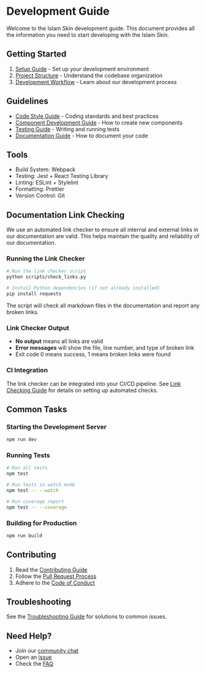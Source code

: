 # Development Guide

Welcome to the Islam Skin development guide. This document provides all the information you need to start developing with the Islam Skin.

## Getting Started

1. [Setup Guide](./setup.md) - Set up your development environment
2. [Project Structure](./project-structure.md) - Understand the codebase organization
3. [Development Workflow](./workflow.md) - Learn about our development process

## Guidelines

- [Code Style Guide](./style-guide.md) - Coding standards and best practices
- [Component Development Guide](./component-guide.md) - How to create new components
- [Testing Guide](./testing.md) - Writing and running tests
- [Documentation Guide](./documentation.md) - How to document your code

## Tools

- Build System: Webpack
- Testing: Jest + React Testing Library
- Linting: ESLint + Stylelint
- Formatting: Prettier
- Version Control: Git

## Documentation Link Checking

We use an automated link checker to ensure all internal and external links in our documentation are valid. This helps maintain the quality and reliability of our documentation.

### Running the Link Checker

```bash
# Run the link checker script
python scripts/check_links.py

# Install Python dependencies (if not already installed)
pip install requests
```

The script will check all markdown files in the documentation and report any broken links.

### Link Checker Output

- **No output** means all links are valid
- **Error messages** will show the file, line number, and type of broken link
- Exit code 0 means success, 1 means broken links were found

### CI Integration

The link checker can be integrated into your CI/CD pipeline. See [Link Checking Guide](./link-checking.md) for details on setting up automated checks.

## Common Tasks

### Starting the Development Server

```bash
npm run dev
```

### Running Tests

```bash
# Run all tests
npm test

# Run tests in watch mode
npm test -- --watch

# Run coverage report
npm test -- --coverage
```

### Building for Production

```bash
npm run build
```

## Contributing

1. Read the [Contributing Guide](./contributing.md)
2. Follow the [Pull Request Process](./pull-requests.md)
3. Adhere to the [Code of Conduct](../about/code-of-conduct.md)

## Troubleshooting

See the [Troubleshooting Guide](./troubleshooting.md) for solutions to common issues.

## Need Help?

- Join our [community chat](https://example.com/chat)
- Open an [issue](https://github.com/your-org/islam-skin/issues)
- Check the [FAQ](./faq.md)
